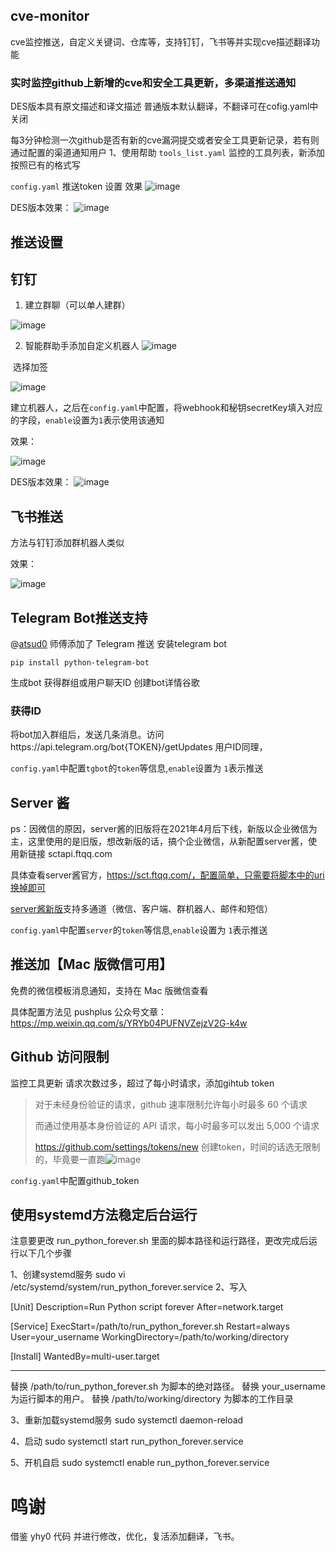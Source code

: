 ## cve-monitor
cve监控推送，自定义关键词、仓库等，支持钉钉，飞书等并实现cve描述翻译功能
### 实时监控github上新增的cve和安全工具更新，多渠道推送通知
DES版本具有原文描述和译文描述
普通版本默认翻译，不翻译可在cofig.yaml中关闭

每3分钟检测一次github是否有新的cve漏洞提交或者安全工具更新记录，若有则通过配置的渠道通知用户
1、使用帮助
`tools_list.yaml` 监控的工具列表，新添加按照已有的格式写

`config.yaml` 推送token 设置
效果
![image](https://github.com/user-attachments/assets/db0bb777-b057-4665-9e33-8a0b20f8b76b)

DES版本效果：
![image](https://github.com/user-attachments/assets/0748d68b-b788-483b-b255-591d14863b77)


## 推送设置

## 钉钉

1.   建立群聊（可以单人建群）
 
![image](https://github.com/user-attachments/assets/db64e077-39e8-48ca-a89b-937922852396)

2.   智能群助手添加自定义机器人
![image](https://github.com/user-attachments/assets/d3f2578e-3b53-4485-8d1e-4f58a16fbdfb)

​			选择加签


![image](https://github.com/user-attachments/assets/aeb3f74c-0a86-4db1-8ee6-e2caee583fcd)


建立机器人，之后在`config.yaml`中配置，将webhook和秘钥secretKey填入对应的字段，`enable`设置为`1`表示使用该通知

效果：

![image](https://github.com/user-attachments/assets/0d0f6c1a-9f93-4358-8b32-2a9508fbac5c)


DES版本效果：
![image](https://github.com/user-attachments/assets/4c5b43da-16e4-48ba-8b6a-c5522bef8150)



##  飞书推送

方法与钉钉添加群机器人类似


效果：

![image](https://github.com/user-attachments/assets/e8f0a2e6-85b3-4e53-a75f-22dd029623db)


## Telegram Bot推送支持
@[atsud0](https://github.com/atsud0) 师傅添加了 Telegram 推送
安装telegram bot

```
pip install python-telegram-bot
```

生成bot 获得群组或用户聊天ID
创建bot详情谷歌

### 获得ID
将bot加入群组后，发送几条消息。访问https://api.telegram.org/bot{TOKEN}/getUpdates
用户ID同理，


`config.yaml`中配置`tgbot`的`token`等信息,`enable`设置为 `1`表示推送


## Server 酱
ps：因微信的原因，server酱的旧版将在2021年4月后下线，新版以企业微信为主，这里使用的是旧版，想改新版的话，搞个企业微信，从新配置server酱，使用新链接 sctapi.ftqq.com

具体查看server酱官方，https://sct.ftqq.com/，配置简单，只需要将脚本中的uri换掉即可

[server酱新版]((https://sct.ftqq.com/))支持多通道（微信、客户端、群机器人、邮件和短信）

`config.yaml`中配置`server`的`token`等信息,`enable`设置为 `1`表示推送

## 推送加【Mac 版微信可用】

免费的微信模板消息通知，支持在 Mac 版微信查看

具体配置方法见 pushplus 公众号文章：https://mp.weixin.qq.com/s/YRYb04PUFNVZejzV2G-k4w

## Github 访问限制

监控工具更新 请求次数过多，超过了每小时请求，添加gihtub token

>   对于未经身份验证的请求，github 速率限制允许每小时最多 60 个请求
>
>   而通过使用基本身份验证的 API 请求，每小时最多可以发出 5,000 个请求
>
>   https://github.com/settings/tokens/new 创建token，时间的话选无限制的，毕竟要一直跑![image](https://github.com/user-attachments/assets/3bb2db6f-1cc8-47bd-be96-c6213afc023c)


`config.yaml`中配置github_token

## 使用systemd方法稳定后台运行

注意要更改 run_python_forever.sh 里面的脚本路径和运行路径，更改完成后运行以下几个步骤

1、创建systemd服务
sudo vi /etc/systemd/system/run_python_forever.service
2、写入

[Unit]
Description=Run Python script forever
After=network.target

[Service]
ExecStart=/path/to/run_python_forever.sh
Restart=always
User=your_username
WorkingDirectory=/path/to/working/directory

[Install]
WantedBy=multi-user.target


---------------------------------------------------------

替换 /path/to/run_python_forever.sh 为脚本的绝对路径。
替换 your_username 为运行脚本的用户。
替换 /path/to/working/directory 为脚本的工作目录

3、重新加载systemd服务
sudo systemctl daemon-reload

4、启动
sudo systemctl start run_python_forever.service

5、开机自启
sudo systemctl enable run_python_forever.service




# 鸣谢
 借鉴 yhy0 代码 并进行修改，优化，复活添加翻译，飞书。
